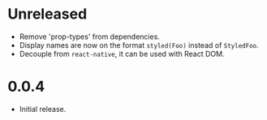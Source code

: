 # Unreleased

- Remove 'prop-types' from dependencies.
- Display names are now on the format `styled(Foo)` instead of `StyledFoo`.
- Decouple from `react-native`, it can be used with React DOM.

# 0.0.4

- Initial release.
